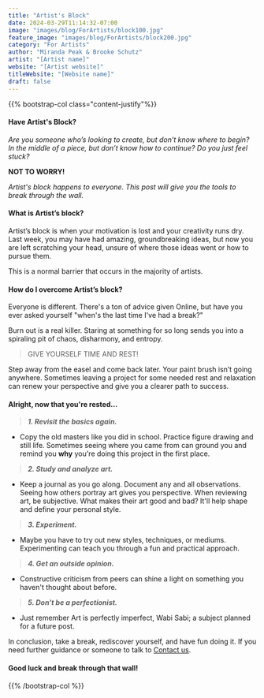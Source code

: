 ```yaml
---
title: "Artist's Block"
date: 2024-03-29T11:14:32-07:00
image: "images/blog/ForArtists/block100.jpg"
feature_image: "images/blog/ForArtists/block200.jpg"
category: "For Artists"
author: "Miranda Peak & Brooke Schutz"
artist: "[Artist name]"
website: "[Artist website]"
titleWebsite: "[Website name]"
draft: false
---
```

{{% bootstrap-col class="content-justify"%}}

#### Have Artist's Block?

*Are you someone who’s looking to create, but don’t know where to begin? In the middle of a piece, but don’t know how to continue? Do you just feel stuck?*

**NOT TO WORRY!**

*Artist's block happens to everyone. This post will give you the tools to break through the wall.*

#### What is Artist’s block?

Artist’s block is when your motivation is lost and your creativity runs dry. Last week, you may have had amazing, groundbreaking ideas, but now you are left scratching your head, unsure of where those ideas went or how to pursue them.

This is a normal barrier that occurs in the majority of artists.

#### How do I overcome Artist’s block?

Everyone is different. There's a ton of advice given Online, but have you ever asked yourself "when's the last time I've had a break?"

Burn out is a real killer. Staring at something for so long sends you into a spiraling pit of chaos, disharmony, and entropy.

>GIVE YOURSELF TIME AND REST!

Step away from the easel and come back later. Your paint brush isn’t going anywhere. Sometimes leaving a project for some needed rest and relaxation can renew your perspective and give you a clearer path to success.

#### Alright, now that you're rested...

>***1. Revisit the basics again.***

- Copy the old masters like you did in school. Practice figure drawing and still life. Sometimes seeing where you came from can ground you and remind you **why** you're doing this project in the first place.

>***2. Study and analyze art.***

- Keep a journal as you go along. Document any and all observations. Seeing how others portray art gives you perspective. When reviewing art, be subjective. What makes their art good and bad? It'll help shape and define your personal style.

>***3. Experiment.***

- Maybe you have to try out new styles, techniques, or mediums. Experimenting can teach you through a fun and practical approach.

>***4. Get an outside opinion.***

- Constructive criticism from peers can shine a light on something you haven't thought about before.

>***5. Don't be a perfectionist.***

- Just remember Art is perfectly imperfect, Wabi Sabi; a subject planned for a future post.

In conclusion, take a break, rediscover yourself, and have fun doing it. If you need further guidance or someone to talk to [Contact us](https://arthub.studio/contact).

#### Good luck and break through that wall!

{{% /bootstrap-col %}}
